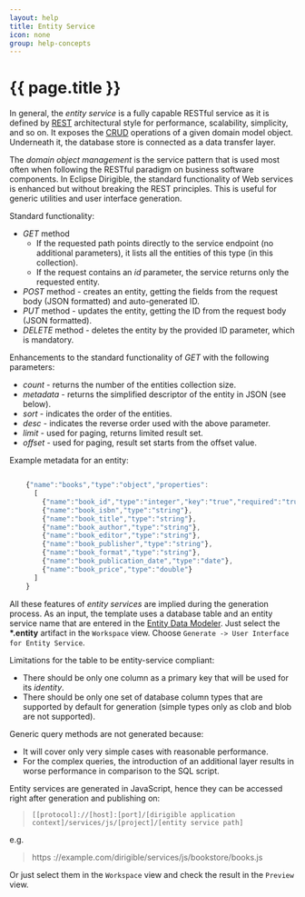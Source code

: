 ```yaml
---
layout: help
title: Entity Service
icon: none
group: help-concepts
---
```


{{ page.title }}
===

In general, the *entity service* is a fully capable RESTful service as it is defined by [REST](http://en.wikipedia.org/wiki/Representational_state_transfer) architectural style for performance, scalability, simplicity, and so on. It exposes the [CRUD](http://en.wikipedia.org/wiki/Create,_read,_update_and_delete) operations of a given domain model object. Underneath it, the database store is connected as a data transfer layer.

The *domain object management* is the service pattern that is used most often when following the RESTful paradigm on business software components. In Eclipse Dirigible, the standard functionality of Web services is enhanced but without breaking the REST principles. This is useful for generic utilities and user interface generation.

Standard functionality:

*	*GET* method
	*	If the requested path points directly to the service endpoint (no additional parameters), it lists all the entities of this type (in this collection).
	*	If the request contains an *id* parameter, the service returns only the requested entity.
*	*POST* method - creates an entity, getting the fields from the request body (JSON formatted) and auto-generated ID.
*	*PUT* method - updates the entity, getting the ID from the request body (JSON formatted).
*	*DELETE* method - deletes the entity by the provided ID parameter, which is mandatory.

Enhancements to the standard functionality of *GET* with the following parameters:
*	*count* - returns the number of the entities collection size.
*	*metadata* - returns the simplified descriptor of the entity in JSON (see below).
*	*sort* - indicates the order of the entities.
*	*desc* - indicates the reverse order used with the above parameter.
*	*limit* - used for paging, returns limited result set.
*	*offset* - used for paging, result set starts from the offset value.

Example metadata for an entity:

```javascript

	{"name":"books","type":"object","properties":
	  [
	    {"name":"book_id","type":"integer","key":"true","required":"true"},
	    {"name":"book_isbn","type":"string"},
	    {"name":"book_title","type":"string"},
	    {"name":"book_author","type":"string"},
	    {"name":"book_editor","type":"string"},
	    {"name":"book_publisher","type":"string"},
	    {"name":"book_format","type":"string"},
	    {"name":"book_publication_date","type":"date"},
	    {"name":"book_price","type":"double"}
	  ]
	}
```

All these features of *entity services* are implied during the generation process. As an input, the template uses a database table and an entity service name that are entered in the [Entity Data Modeler](ide_modeler_entity_data.html).
Just select the **\*.entity** artifact in the `Workspace` view. Choose `Generate -> User Interface for Entity Service`.

Limitations for the table to be entity-service compliant:

*	There should be only one column as a primary key that will be used for its *identity*.
*	There should be only one set of database column types that are supported by default for generation (simple types only as clob and blob are not supported).

Generic query methods are not generated because:
* It will cover only very simple cases with reasonable performance.
* For the complex queries, the introduction of an additional layer results in worse performance in comparison to the SQL script.

Entity services are generated in JavaScript, hence they can be accessed right after generation and publishing on:


> `[[protocol]://[host]:[port]/[dirigible application context]/services/js/[project]/[entity service path]`

e.g.

> https ://example.com/dirigible/services/js/bookstore/books.js

Or just select them in the `Workspace` view and check the result in the `Preview` view.

